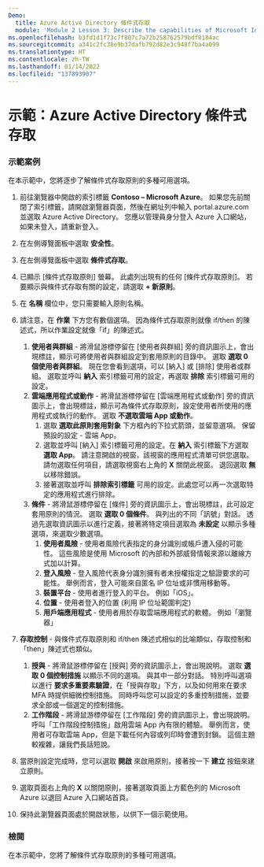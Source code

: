 ```yaml
---
Demo:
  title: Azure Active Directory 條件式存取
  module: 'Module 2 Lesson 3: Describe the capabilities of Microsoft Identity and access management solutions: Explore the access management capabilities of Azure AD'
ms.openlocfilehash: b3fd1d1f73c7f807c7a72b258762579bdf0184ac
ms.sourcegitcommit: a341c2fc38e9b37dafb792d82e3c948f7ba4a099
ms.translationtype: HT
ms.contentlocale: zh-TW
ms.lasthandoff: 01/14/2022
ms.locfileid: "137893907"
---
```

# <a name="demo-azure-active-directory-conditional-access"></a>示範：Azure Active Directory 條件式存取

### <a name="demo-scenario"></a>示範案例
在本示範中，您將逐步了解條件式存取原則的多種可用選項。

1. 前往瀏覽器中開啟的索引標籤 **Contoso – Microsoft Azure**。 如果您先前關閉了索引標籤，請開啟瀏覽器頁面，然後在網址列中輸入 portal.azure.com 並選取 Azure Active Directory。 您應以管理員身分登入 Azure 入口網站，如果未登入，請重新登入。

1. 在左側導覽面板中選取 **安全性**。

1. 在左側導覽面板中選取 **條件式存取**。

1. 已顯示 [條件式存取原則] 螢幕。 此處列出現有的任何 [條件式存取原則]。 若要顯示與條件式存取有關的設定，請選取 **+ 新原則**。

1. 在 **名稱** 欄位中，您只需要輸入原則名稱。

1. 請注意，在 **作業** 下方您有數個選項。  因為條件式存取原則就像 if/then 的陳述式，所以作業設定就像「if」的陳述式。
    1. **使用者與群組** - 將滑鼠游標停留在 [使用者與群組] 旁的資訊圖示上，會出現標註，顯示可將使用者與群組設定到套用原則的目錄中。 選取 **選取 0 個使用者與群組**。  現在您會看到選項，可以 [納入] 或 [排除] 使用者或群組。 選取並呼叫 **納入** 索引標籤可用的設定，再選取 **排除** 索引標籤可用的設定。
    1. **雲端應用程式或動作** - 將滑鼠游標停留在 [雲端應用程式或動作] 旁的資訊圖示上，會出現標註，顯示可為條件式存取原則，設定使用者所使用的應用程式或執行的動作。  選取 **不選取雲端 App 或動作**。
        1. 選取 **選取此原則套用對象** 下方框內的下拉式箭頭，並留意選項。  保留預設的設定 - 雲端 App。
        1. 選取並呼叫 [納入] 索引標籤可用的設定。在 **納入** 索引標籤下方選取 **選取 App**。  請注意開啟的視窗，該視窗的應用程式清單可供您選取。  請勿選取任何項目，請選取視窗右上角的 **X** 關閉此視窗。 退回選取 **無** 以移除錯誤。
        1. 接著選取並呼叫 **排除索引標籤** 可用的設定。此處您可以再一次選取特定的應用程式進行排除。
    1. **條件** - 將滑鼠游標停留在 [條件] 旁的資訊圖示上，會出現標註，此可設定套用原則的情況。 選取 **選取 0 個條件**。 與列出的不同「訊號」對話。   透過先選取資訊圖示以進行定義，接著將特定項目選取為 **未設定** 以顯示多種選項，來選取少數選項。
        1. **使用者風險** - 使用者風險代表指定的身分識別或帳戶遭入侵的可能性。 這些風險是使用 Microsoft 的內部和外部威脅情報來源以離線方式加以計算。
        1. **登入風險** - 登入風險代表身分識別擁有者未授權指定之驗證要求的可能性。 舉例而言，登入可能來自匿名 IP 位址或非慣用移動等。
        1. **裝置平台** - 使用者進行登入的平台。 例如「iOS」。
        1. **位置** - 使用者登入的位置 (利用 IP 位址範圍判定)
        1. **用戶端應用程式** - 使用者用於存取雲端應用程式的軟體。 例如「瀏覽器」

1. **存取控制** - 與條件式存取原則和 if/then 陳述式相似的比喻類似，存取控制和「then」陳述式也類似。
    1. **授與** - 將滑鼠游標停留在 [授與] 旁的資訊圖示上，會出現說明。  選取 **選取 0 個控制措施** 以顯示不同的選項。  與其中一部分對話。  特別呼叫選項以進行 **要求多重要素驗證**，在「授與存取」下方，以及如何用來在要求 MFA 時提供細微控制措施。   同時呼叫您可以設定的多重控制措施，並要求全部或一個選定的控制措施。
    1. **工作階段** - 將滑鼠游標停留在 [工作階段] 旁的資訊圖示上，會出現說明。  呼叫「工作階段控制措施」啟用雲端 App 內有限的體驗。  舉例而言，使用者可存取雲端 App，但是下載任何內容或列印時會遭到封鎖。  這個主題較複雜，讓我們長話短說。

1. 當原則設定完成時，您可以選取 **開啟** 來啟用原則，接著按一下 **建立** 按鈕來建立原則。

1. 選取頁面右上角的 **X** 以關閉原則，接著選取頁面上方藍色列的 Microsoft Azure 以退回 Azure 入口網站首頁。

1. 保持此瀏覽器頁面處於開啟狀態，以供下一個示範使用。

### <a name="review"></a>檢閱

在本示範中，您將了解條件式存取原則的多種可用選項。
